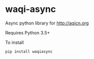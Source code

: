 # waqi-async
Async python library for http://aqicn.org

Requires Python 3.5+

To install
```
pip install waqiasync
```
